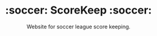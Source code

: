 <div align="center">
    <h1>:soccer: ScoreKeep :soccer:</h1>
    <p>
        Website for soccer league score keeping.
    </p>
</div>
